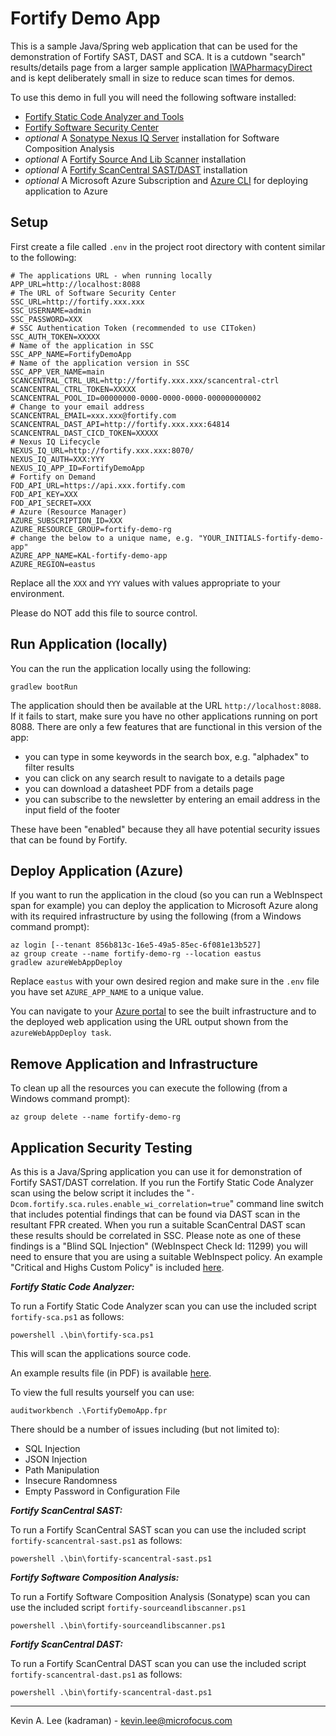 # Fortify Demo App

This is a sample Java/Spring web application that can be used for the demonstration of Fortify SAST, DAST and SCA.
It is a cutdown "search" results/details page from a larger sample application 
[IWAPharmacyDirect](https://github.com/fortify-presales/IWAPharmacyDirect) and is kept deliberately small in size to reduce 
scan times for demos.

To use this demo in full you will need the following software installed:

* [Fortify Static Code Analyzer and Tools](https://www.microfocus.com/en-us/cyberres/application-security/static-code-analyzer)
* [Fortify Software Security Center](https://www.microfocus.com/en-us/cyberres/application-security/software-security-center)  
* *optional* A [Sonatype Nexus IQ Server](https://help.sonatype.com/iqserver) installation for Software Composition Analysis
* *optional* A [Fortify Source And Lib Scanner](https://marketplace.microfocus.com/fortify/content/fortify-sourceandlibscanner) installation
* *optional* A [Fortify ScanCentral SAST/DAST]() installation
* *optional* A Microsoft Azure Subscription and [Azure CLI](https://docs.microsoft.com/en-us/cli/azure/install-azure-cli) for deploying application to Azure

Setup
-----

First create a file called `.env` in the project root directory with content similar to the following:

```
# The applications URL - when running locally
APP_URL=http://localhost:8088
# The URL of Software Security Center
SSC_URL=http://fortify.xxx.xxx
SSC_USERNAME=admin
SSC_PASSWORD=XXX
# SSC Authentication Token (recommended to use CIToken)
SSC_AUTH_TOKEN=XXXXX
# Name of the application in SSC
SSC_APP_NAME=FortifyDemoApp
# Name of the application version in SSC
SSC_APP_VER_NAME=main
SCANCENTRAL_CTRL_URL=http://fortify.xxx.xxx/scancentral-ctrl
SCANCENTRAL_CTRL_TOKEN=XXXXX
SCANCENTRAL_POOL_ID=00000000-0000-0000-0000-000000000002
# Change to your email address
SCANCENTRAL_EMAIL=xxx.xxx@fortify.com
SCANCENTRAL_DAST_API=http://fortify.xxx.xxx:64814
SCANCENTRAL_DAST_CICD_TOKEN=XXXXX
# Nexus IQ Lifecycle
NEXUS_IQ_URL=http://fortify.xxx.xxx:8070/
NEXUS_IQ_AUTH=XXX:YYY
NEXUS_IQ_APP_ID=FortifyDemoApp
# Fortify on Demand
FOD_API_URL=https://api.xxx.fortify.com
FOD_API_KEY=XXX
FOD_API_SECRET=XXX
# Azure (Resource Manager)
AZURE_SUBSCRIPTION_ID=XXX
AZURE_RESOURCE_GROUP=fortify-demo-rg
# change the below to a unique name, e.g. "YOUR_INITIALS-fortify-demo-app"
AZURE_APP_NAME=KAL-fortify-demo-app
AZURE_REGION=eastus
```

Replace all the `XXX` and `YYY` values with values appropriate to your environment.

Please do NOT add this file to source control.

Run Application (locally)
-------------------------

You can the run the application locally using the following:

```
gradlew bootRun
```

The application should then be available at the URL `http://localhost:8088`. If it fails to start,
make sure you have no other applications running on port 8088. There are only a few features that are
functional in this version of the app:

 - you can type in some keywords in the search box, e.g. "alphadex" to filter results
 - you can click on any search result to navigate to a details page
 - you can download a datasheet PDF from a details page
 - you can subscribe to the newsletter by entering an email address in the input field of the footer   

These have been "enabled" because they all have potential security issues that can be found by Fortify.

Deploy Application (Azure)
--------------------------

If you want to run the application in the cloud (so you can run a WebInspect span for example) you can deploy the application to Microsoft Azure along with its required infrastructure
by using the following (from a Windows command prompt):

```
az login [--tenant 856b813c-16e5-49a5-85ec-6f081e13b527]
az group create --name fortify-demo-rg --location eastus
gradlew azureWebAppDeploy
```

Replace `eastus` with your own desired region and make sure in the `.env` file you have
set `AZURE_APP_NAME` to a unique value.

You can navigate to your [Azure portal](https://portal.azure.com/#home) to see the built infrastructure and to
the deployed web application using the URL output shown from the `azureWebAppDeploy task`.

Remove Application and Infrastructure
-------------------------------------

To clean up all the resources you can execute the following (from a Windows command prompt):

```
az group delete --name fortify-demo-rg

```

Application Security Testing
----------------------------

As this is a Java/Spring application you can use it for demonstration of Fortify SAST/DAST
correlation. If you run the Fortify Static Code Analyzer scan using the below script it includes
the "`-Dcom.fortify.sca.rules.enable_wi_correlation=true`" command line switch that includes
potential findings that can be found via DAST scan in the resultant FPR created. When you run a
suitable ScanCentral DAST scan these results should be correlated in SSC. Please note as one
of these findings is a "Blind SQL Injection" (WebInspect Check Id: 11299) you will need to ensure that you are 
using a suitable WebInspect policy. An example "Critical and Highs Custom Policy" is included 
[here](etc/Critical-and-Highs-Custom.policy).

***Fortify Static Code Analyzer:***

To run a Fortify Static Code Analyzer scan you can use the included script `fortify-sca.ps1` as follows:

```
powershell .\bin\fortify-sca.ps1
```

This will scan the applications source code.

An example results file (in PDF) is available [here](samples/FortifyDemoApp.pdf).

To view the full results yourself you can use:

```
auditworkbench .\FortifyDemoApp.fpr
```

There should be a number of issues including (but not limited to):

- SQL Injection
- JSON Injection
- Path Manipulation  
- Insecure Randomness
- Empty Password in Configuration File

***Fortify ScanCentral SAST:***

To run a Fortify ScanCentral SAST scan you can use the included script `fortify-scancentral-sast.ps1` as follows:

```
powershell .\bin\fortify-scancentral-sast.ps1
```

***Fortify Software Composition Analysis:***

To run a Fortify Software Composition Analysis (Sonatype) scan you can use the included script `fortify-sourceandlibscanner.ps1`

```
powershell .\bin\fortify-sourceandlibscanner.ps1
```

***Fortify ScanCentral DAST:***

To run a Fortify ScanCentral DAST scan you can use the included script `fortify-scancentral-dast.ps1` as follows:

```
powershell .\bin\fortify-scancentral-dast.ps1
```

---

Kevin A. Lee (kadraman) - kevin.lee@microfocus.com
